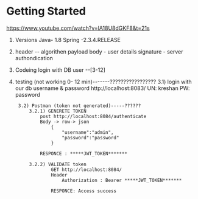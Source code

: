 # Getting Started
https://www.youtube.com/watch?v=lA18U8dGKF8&t=21s

1) Versions
	Java- 1.8
	Spring -2.3.4.RELEASE
	
2) header  -- algorithen
   payload body - user details
   signature - server authondication
   
   
2) Codeing 
		login with DB user --[3-12]
	

3) testing (not working 0- 12 min)-------?????????????????
		3.1) login  with our db username & password
			http://localhost:8083/
			UN: kreshan
			PW: password
			
	    3.2) Postman (token not generated)-----??????
	    	3.2.1) GENERETE TOKEN
		    	post http://localhost:8084/authenticate
		    	Body -> row-> json
		    		{
					    "username":"admin",
					    "password":"password"
					}
					
				RESPONCE : *****JWT_TOKEN*******
		
			3.2.2) VALIDATE token
					GET http://localhost:8084/
					Header
						Authorization : Bearer *****JWT_TOKEN*******
						
					RESPONCE: Access success

